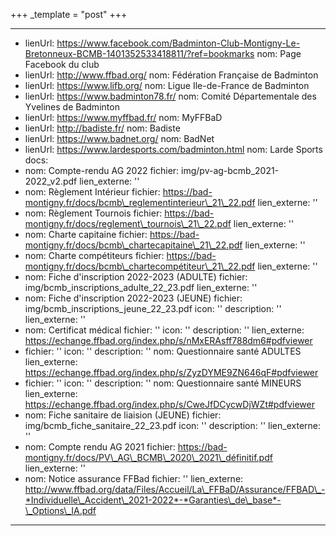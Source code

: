 +++ _template = "post" +++

***

* lienUrl: https://www.facebook.com/Badminton-Club-Montigny-Le-Bretonneux-BCMB-1401352533418811/?ref=bookmarks
  nom: Page Facebook du club
* lienUrl: http://www.ffbad.org/
  nom: Fédération Française de Badminton
* lienUrl: https://www.lifb.org/
  nom: Ligue Ile-de-France de Badminton
* lienUrl: https://www.badminton78.fr/
  nom: Comité Départementale des Yvelines de Badminton
* lienUrl: https://www.myffbad.fr/
  nom: MyFFBaD
* lienUrl: http://badiste.fr/
  nom: Badiste
* lienUrl: https://www.badnet.org/
  nom: BadNet
* lienUrl: https://www.lardesports.com/badminton.html
  nom: Larde Sports
  docs:
* nom: Compte-rendu AG 2022
  fichier: img/pv-ag-bcmb\_2021-2022\_v2.pdf
  lien\_externe: ''
* nom: Règlement Intérieur
  fichier: https://bad-montigny.fr/docs/bcmb\_reglementinterieur\_21\_22.pdf
  lien\_externe: ''
* nom: Règlement Tournois
  fichier: https://bad-montigny.fr/docs/reglement\_tournois\_21\_22.pdf
  lien\_externe: ''
* nom: Charte capitaine
  fichier: https://bad-montigny.fr/docs/bcmb\_chartecapitaine\_21\_22.pdf
  lien\_externe: ''
* nom: Charte compétiteurs
  fichier: https://bad-montigny.fr/docs/bcmb\_chartecompétiteur\_21\_22.pdf
  lien\_externe: ''
* nom: Fiche d'inscription 2022-2023 (ADULTE)
  fichier: img/bcmb\_inscriptions\_adulte\_22\_23.pdf
  lien\_externe: ''
* nom: Fiche d'inscription 2022-2023 (JEUNE)
  fichier: img/bcmb\_inscriptions\_jeune\_22\_23.pdf
  icon: ''
  description: ''
  lien\_externe: ''
* nom: Certificat médical
  fichier: ''
  icon: ''
  description: ''
  lien\_externe: https://echange.ffbad.org/index.php/s/nMxERAsff788dm6#pdfviewer
* fichier: ''
  icon: ''
  description: ''
  nom: Questionnaire santé ADULTES
  lien\_externe: https://echange.ffbad.org/index.php/s/ZyzDYME9ZN646qF#pdfviewer
* fichier: ''
  icon: ''
  description: ''
  nom: Questionnaire santé MINEURS
  lien\_externe: https://echange.ffbad.org/index.php/s/CweJfDCycwDjWZt#pdfviewer
* nom: Fiche sanitaire de liaision (JEUNE)
  fichier: img/bcmb\_fiche\_sanitaire\_22\_23.pdf
  icon: ''
  description: ''
  lien\_externe: ''
* nom: Compte rendu AG 2021
  fichier: https://bad-montigny.fr/docs/PV\_AG\_BCMB\_2020\_2021\_définitif.pdf
  lien\_externe: ''
* nom: Notice assurance FFBad
  fichier: ''
  lien\_externe: http://www.ffbad.org/data/Files/Accueil/La\_FFBaD/Assurance/FFBAD\_-*Individuelle\_Accident\_2021-2022*-*Garanties\_de\_base*-\_Options\_IA.pdf

***
